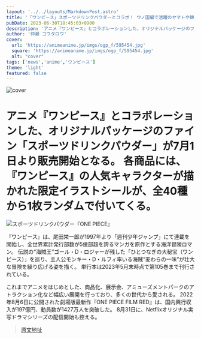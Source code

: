 ```yaml
---
layout: '../../layouts/MarkdownPost.astro'
title: '「ワンピース」スポーツドリンクパウダーとコラボ！ ワノ国編で活躍のヤマトや錦えもんなどのシール付き'
pubDate: 2023-06-30T18:45:03+0900
description: 'アニメ『ワンピース』とコラボレーションした、オリジナルパッケージのファイン「スポーツドリンクパウダー」が7月1日より販売開始となる。各商品には、『ワンピース』の人気キャラクターが描かれた限定イラストシールが、全40種から1枚ランダムで付いてくる。'
author: '仲瀬 コウタロウ'
cover:
  url: 'https://animeanime.jp/imgs/ogp_f/595454.jpg'
  square: 'https://animeanime.jp/imgs/ogp_f/595454.jpg'
  alt: "cover"
tags: ['news','anime','ワンピース']
theme: 'light'
featured: false
---
```


![cover](https://animeanime.jp/imgs/ogp_f/595454.jpg)

# アニメ『ワンピース』とコラボレーションした、オリジナルパッケージのファイン「スポーツドリンクパウダー」が7月1日より販売開始となる。 各商品には、『ワンピース』の人気キャラクターが描かれた限定イラストシールが、全40種から1枚ランダムで付いてくる。

![スポーツドリンクパウダー『ONE PIECE』](https://animeanime.jp/imgs/zoom/595458.jpg)

『ワンピース』は、尾田栄一郎が1997年より「週刊少年ジャンプ」にて連載を開始し、全世界累計発行部数が5億部超を誇るマンガを原作とする海洋冒険ロマン。 伝説の“海賊王”ゴール・D・ロジャーが残した「ひとつなぎの大秘宝（ワンピース）」を巡り、主人公モンキー・D・ルフィ率いる海賊“麦わらの一味”が壮大な冒険を繰り広げる姿を描く。 単行本は2023年5月末時点で第105巻まで刊行されている。

これまでアニメをはじめとした、商品化、展示会、アミューズメントパークのアトラクション化など幅広い展開を行っており、多くの世代から愛される。 2022年8月6日に公開された劇場版最新作『ONE PIECE FILM RED』は、国内興行収入が197億円、動員数が1427万人を突破した。 8月31日に、Netflixオリジナル実写ドラマシリーズの配信開始も控える。

>[原文地址](https://animeanime.jp/article/2023/06/30/78273.html)  